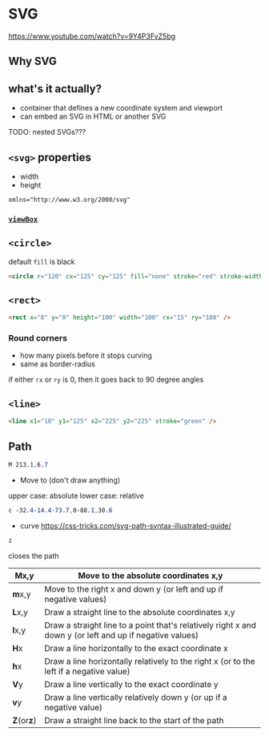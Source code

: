 # SVG

https://www.youtube.com/watch?v=9Y4P3FvZ5bg

## Why SVG


## what's it actually?
- container that defines a new coordinate system and viewport
- can embed an SVG in HTML or another SVG

TODO: nested SVGs???

## `<svg>` properties

- width
- height

```html
xmlns="http://www.w3.org/2000/svg"
```

### [`viewBox`](https://developer.mozilla.org/en-US/docs/Web/SVG/Attribute/viewBox)



## `<circle>`

default `fill` is black

```html
<circle r="120" cx="125" cy="125" fill="none" stroke="red" stroke-width="10" />
```

## `<rect>`

```html
<rect x="0" y="0" height="100" width="100" rx="15" ry="100" />
```

### Round corners

- how many pixels before it stops curving
- same as border-radius

if either `rx` or `ry` is 0, then it goes back to 90 degree angles

## `<line>`

```html
<line x1="10" y1="125" x2="225" y2="225" stroke="green" />
```


## Path

```css
M 213.1,6.7
```

* Move to (don't draw anything)

upper case: absolute
lower case: relative

```css
c -32.4-14.4-73.7,0-88.1,30.6
```
* curve
https://css-tricks.com/svg-path-syntax-illustrated-guide/


```css
z
```

closes the path


| **M**x,y       | Move to the absolute coordinates x,y                                                                      |
|----------------|-----------------------------------------------------------------------------------------------------------|
| **m**x,y       | Move to the right x and down y (or left and up if negative values)                                        |
| **L**x,y       | Draw a straight line to the absolute coordinates x,y                                                      |
| **l**x,y       | Draw a straight line to a point that's relatively right x and down y (or left and up if negative values) |
| **H**x         | Draw a line horizontally to the exact coordinate x                                                        |
| **h**x         | Draw a line horizontally relatively to the right x (or to the left if a negative value)                   |
| **V**y         | Draw a line vertically to the exact coordinate y                                                          |
| **v**y         | Draw a line vertically relatively down y (or up if a negative value)                                      |
| **Z**(or**z**) | Draw a straight line back to the start of the path                                                        |

